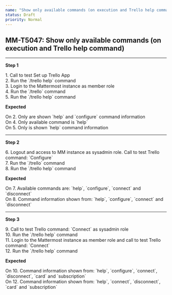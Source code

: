 ```yaml
---
name: "Show only available commands (on execution and Trello help command)"
status: Draft
priority: Normal
---
```


## MM-T5047: Show only available commands (on execution and Trello help command)

---

**Step 1**

1\. Call to test Set up Trello App\
2\. Run the \`/trello help\` command\
3\. Login to the Mattermost instance as member role\
4\. Run the \`/trello\` command\
5\. Run the \`/trello help\` command

**Expected**

On 2. Only are shown \`help\` and \`configure\` command information\
On 4. Only available command is \`help\`\
On 5. Only is shown \`help\` command information

---

**Step 2**

6\. Logout and access to MM instance as sysadmin role. Call to test Trello command: \`Configure\`\
7\. Run the \`/trello\` command\
8\. Run the \`/trello help\` command

**Expected**

On 7. Available commands are: \`help\`, \`configure\`, \`connect\` and \`disconnect\`\
On 8. Command information shown from: \`help\`, \`configure\`, \`connect\` and \`disconnect\`

---

**Step 3**

9\. Call to test Trello command: \`Connect\` as sysadmin role\
10\. Run the \`/trello help\` command\
11\. Login to the Mattermost instance as member role and call to test Trello command: \`Connect\`\
12\. Run the \`/trello help\` command

**Expected**

On 10. Command information shown from: \`help\`, \`configure\`, \`connect\`, \`disconnect\`, \`card\` and \`subscription\`\
On 12. Command information shown from: \`help\`, \`connect\`, \`disconnect\`, \`card\` and \`subscription\`
